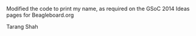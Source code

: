 Modified the code to print my name, as required on the GSoC 2014 Ideas pages for Beagleboard.org

Tarang Shah


